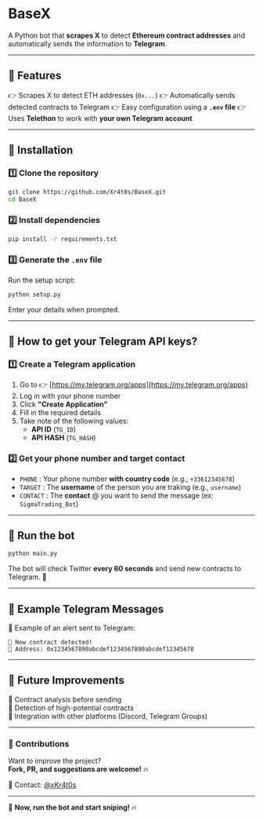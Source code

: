 # BaseX

A Python bot that **scrapes X** to detect **Ethereum contract addresses** and automatically sends the information to **Telegram**.

---

## **📌 Features**
👉 Scrapes X to detect ETH addresses (`0x...`)
👉 Automatically sends detected contracts to Telegram
👉 Easy configuration using a **`.env` file**
👉 Uses **Telethon** to work with **your own Telegram account**

---

## **📌 Installation**
### **1️⃣ Clone the repository**
```bash
git clone https://github.com/Xr4t0s/BaseX.git
cd BaseX
```

### **2️⃣ Install dependencies**
```bash
pip install -r requirements.txt
```

### **3️⃣ Generate the `.env` file**
Run the setup script:
```bash
python setup.py
```
Enter your details when prompted.

---

## **📌 How to get your Telegram API keys?**

### **1️⃣ Create a Telegram application**
1. Go to 👉 [https://my.telegram.org/apps](https://my.telegram.org/apps)
2. Log in with your phone number
3. Click **"Create Application"**
4. Fill in the required details
5. Take note of the following values:
   - **API ID** (`TG_ID`)
   - **API HASH** (`TG_HASH`)

### **2️⃣ Get your phone number and target contact**
- `PHONE` : Your phone number **with country code** (e.g., `+33612345678`)
- `TARGET` : The **username** of the person you are traking (e.g., `username`)
- `CONTACT` : The **contact** @ you want to send the message (ex: `SigmaTrading_Bot`)
---

## **📌 Run the bot**
```bash
python main.py
```
The bot will check Twitter **every 60 seconds** and send new contracts to Telegram. 🎯

---

## **📌 Example Telegram Messages**
💬 Example of an alert sent to Telegram:
```
🚀 New contract detected!
📌 Address: 0x1234567890abcdef1234567890abcdef12345678
```
---

## **📌 Future Improvements**
🚀 Contract analysis before sending  
🚀 Detection of high-potential contracts  
🚀 Integration with other platforms (Discord, Telegram Groups)  

---

### **📌 Contributions**
Want to improve the project?  
**Fork, PR, and suggestions are welcome!** 🔥

📩 Contact: [@xKr4t0s](https://t.me/xKr4t0s)

---

🚀 **Now, run the bot and start sniping!** 🔥

